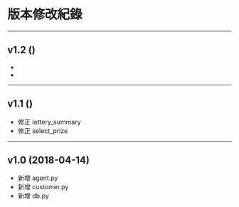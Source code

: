 # 版本修改紀錄
---

## v1.2 ()
* 
*
---

## v1.1 ()
* 修正 lottery_summary
* 修正 select_prize
---

## v1.0 (2018-04-14)
* 新增 agent.py
* 新增 customer.py
* 新增 db.py